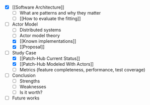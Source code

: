 - [x] [[Software Architecture]]
	- [ ] What are patterns and why they matter
	- [ ] [[How to evaluate the fitting]]
- [ ] Actor Model
	- [ ] Distributed systems
	- [ ] Actor model theory
	- [x] [[Known implementations]]
	- [x] [[Proposal]]
- [ ] Study Case
	- [x] [[Patch-Hub Current Status]]
	- [x] [[Patch-Hub Modeled With Actors]]
	- [ ] Metrics (feature completeness, performance, test coverage)
- [ ] Conclusion
	- [ ] Strengths
	- [ ] Weaknesses
	- [ ] Is it worth?
- [ ] Future works